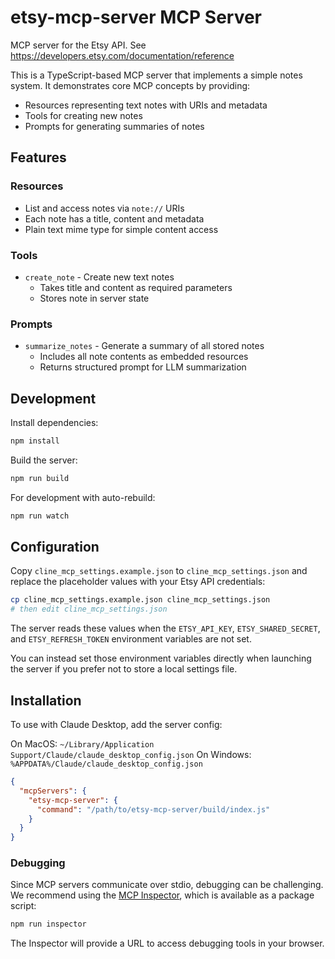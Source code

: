 # etsy-mcp-server MCP Server

MCP server for the Etsy API. See https://developers.etsy.com/documentation/reference

This is a TypeScript-based MCP server that implements a simple notes system. It demonstrates core MCP concepts by providing:

- Resources representing text notes with URIs and metadata
- Tools for creating new notes
- Prompts for generating summaries of notes

## Features

### Resources
- List and access notes via `note://` URIs
- Each note has a title, content and metadata
- Plain text mime type for simple content access

### Tools
- `create_note` - Create new text notes
  - Takes title and content as required parameters
  - Stores note in server state

### Prompts
- `summarize_notes` - Generate a summary of all stored notes
  - Includes all note contents as embedded resources
  - Returns structured prompt for LLM summarization

## Development

Install dependencies:
```bash
npm install
```

Build the server:
```bash
npm run build
```

For development with auto-rebuild:
```bash
npm run watch
```

## Configuration

Copy `cline_mcp_settings.example.json` to `cline_mcp_settings.json` and replace
the placeholder values with your Etsy API credentials:

```bash
cp cline_mcp_settings.example.json cline_mcp_settings.json
# then edit cline_mcp_settings.json
```

The server reads these values when the `ETSY_API_KEY`, `ETSY_SHARED_SECRET`, and
`ETSY_REFRESH_TOKEN` environment variables are not set.

You can instead set those environment variables directly when launching the
server if you prefer not to store a local settings file.

## Installation

To use with Claude Desktop, add the server config:

On MacOS: `~/Library/Application Support/Claude/claude_desktop_config.json`
On Windows: `%APPDATA%/Claude/claude_desktop_config.json`

```json
{
  "mcpServers": {
    "etsy-mcp-server": {
      "command": "/path/to/etsy-mcp-server/build/index.js"
    }
  }
}
```

### Debugging

Since MCP servers communicate over stdio, debugging can be challenging. We recommend using the [MCP Inspector](https://github.com/modelcontextprotocol/inspector), which is available as a package script:

```bash
npm run inspector
```

The Inspector will provide a URL to access debugging tools in your browser.
